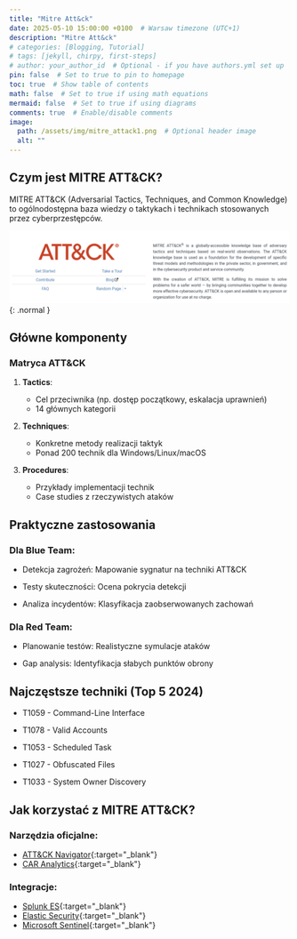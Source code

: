 ```yaml
---
title: "Mitre Att&ck"
date: 2025-05-10 15:00:00 +0100  # Warsaw timezone (UTC+1)
description: "Mitre Att&ck"
# categories: [Blogging, Tutorial]
# tags: [jekyll, chirpy, first-steps]
# author: your_author_id  # Optional - if you have authors.yml set up
pin: false  # Set to true to pin to homepage
toc: true  # Show table of contents
math: false  # Set to true if using math equations
mermaid: false  # Set to true if using diagrams
comments: true  # Enable/disable comments
image:
  path: /assets/img/mitre_attack1.png  # Optional header image
  alt: ""
---
```


## Czym jest MITRE ATT&CK?

MITRE ATT&CK (Adversarial Tactics, Techniques, and Common Knowledge) to ogólnodostępna baza wiedzy o taktykach i technikach stosowanych przez cyberprzestępców.

![Struktura MITRE ATT&CK](/assets/img/mitre_attack2.png){: .normal }

## Główne komponenty
### Matryca ATT&CK
1. **Tactics**:
   - Cel przeciwnika (np. dostęp początkowy, eskalacja uprawnień)
   - 14 głównych kategorii

2. **Techniques**:
   - Konkretne metody realizacji taktyk
   - Ponad 200 technik dla Windows/Linux/macOS

3. **Procedures**:
   - Przykłady implementacji technik
   - Case studies z rzeczywistych ataków

## Praktyczne zastosowania
### Dla Blue Team:

* Detekcja zagrożeń: Mapowanie sygnatur na techniki ATT&CK

* Testy skuteczności: Ocena pokrycia detekcji

* Analiza incydentów: Klasyfikacja zaobserwowanych zachowań

### Dla Red Team:

* Planowanie testów: Realistyczne symulacje ataków

* Gap analysis: Identyfikacja słabych punktów obrony

## Najczęstsze techniki (Top 5 2024)

* T1059 - Command-Line Interface

* T1078 - Valid Accounts

* T1053 - Scheduled Task

* T1027 - Obfuscated Files

* T1033 - System Owner Discovery

## Jak korzystać z MITRE ATT&CK?

### Narzędzia oficjalne:
* [ATT&CK Navigator](https://mitre-attack.github.io/attack-navigator/){:target="_blank"}
* [CAR Analytics](https://car.mitre.org/){:target="_blank"}

### Integracje:
* [Splunk ES](https://www.splunk.com/){:target="_blank"}
* [Elastic Security](https://www.elastic.co/security){:target="_blank"}
* [Microsoft Sentinel](https://azure.microsoft.com/en-us/products/microsoft-sentinel/){:target="_blank"}
